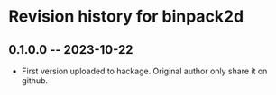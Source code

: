 # Revision history for binpack2d

## 0.1.0.0 -- 2023-10-22

* First version uploaded to hackage. Original author only share it on github.
